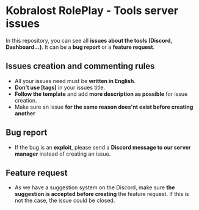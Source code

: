 # Kobralost RolePlay - Tools server issues
In this repository, you can see all **issues about the tools (Discord, Dashboard...)**.
It can be a **bug report** or a **feature request**.

## Issues creation and commenting rules
- All your issues need must be **written in English**.
- **Don't use [tags]** in your issues title.
- **Follow the template** and add **more description as possible** for issue creation.
- Make sure an issue **for the same reason does'nt exist before creating another**

## Bug report
- If the bug is an **exploit**, please send a **Discord message to our server manager** instead of creating an issue.

## Feature request
- As we have a suggestion system on the Discord, make sure **the suggestion is accepted before creating** the feature request.
If this is not the case, the issue could be closed.